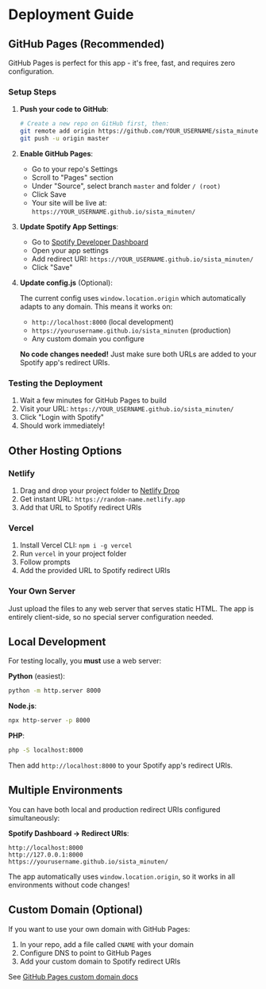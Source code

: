 # Deployment Guide

## GitHub Pages (Recommended)

GitHub Pages is perfect for this app - it's free, fast, and requires zero configuration.

### Setup Steps

1. **Push your code to GitHub**:
   ```bash
   # Create a new repo on GitHub first, then:
   git remote add origin https://github.com/YOUR_USERNAME/sista_minuten.git
   git push -u origin master
   ```

2. **Enable GitHub Pages**:
   - Go to your repo's Settings
   - Scroll to "Pages" section
   - Under "Source", select branch `master` and folder `/ (root)`
   - Click Save
   - Your site will be live at: `https://YOUR_USERNAME.github.io/sista_minuten/`

3. **Update Spotify App Settings**:
   - Go to [Spotify Developer Dashboard](https://developer.spotify.com/dashboard)
   - Open your app settings
   - Add redirect URI: `https://YOUR_USERNAME.github.io/sista_minuten/`
   - Click "Save"

4. **Update config.js** (Optional):

   The current config uses `window.location.origin` which automatically adapts to any domain. This means it works on:
   - `http://localhost:8000` (local development)
   - `https://yourusername.github.io/sista_minuten` (production)
   - Any custom domain you configure

   **No code changes needed!** Just make sure both URLs are added to your Spotify app's redirect URIs.

### Testing the Deployment

1. Wait a few minutes for GitHub Pages to build
2. Visit your URL: `https://YOUR_USERNAME.github.io/sista_minuten/`
3. Click "Login with Spotify"
4. Should work immediately!

## Other Hosting Options

### Netlify

1. Drag and drop your project folder to [Netlify Drop](https://app.netlify.com/drop)
2. Get instant URL: `https://random-name.netlify.app`
3. Add that URL to Spotify redirect URIs

### Vercel

1. Install Vercel CLI: `npm i -g vercel`
2. Run `vercel` in your project folder
3. Follow prompts
4. Add the provided URL to Spotify redirect URIs

### Your Own Server

Just upload the files to any web server that serves static HTML. The app is entirely client-side, so no special server configuration needed.

## Local Development

For testing locally, you **must** use a web server:

**Python** (easiest):
```bash
python -m http.server 8000
```

**Node.js**:
```bash
npx http-server -p 8000
```

**PHP**:
```bash
php -S localhost:8000
```

Then add `http://localhost:8000` to your Spotify app's redirect URIs.

## Multiple Environments

You can have both local and production redirect URIs configured simultaneously:

**Spotify Dashboard → Redirect URIs**:
```
http://localhost:8000
http://127.0.0.1:8000
https://yourusername.github.io/sista_minuten/
```

The app automatically uses `window.location.origin`, so it works in all environments without code changes!

## Custom Domain (Optional)

If you want to use your own domain with GitHub Pages:

1. In your repo, add a file called `CNAME` with your domain
2. Configure DNS to point to GitHub Pages
3. Add your custom domain to Spotify redirect URIs

See [GitHub Pages custom domain docs](https://docs.github.com/en/pages/configuring-a-custom-domain-for-your-github-pages-site)
